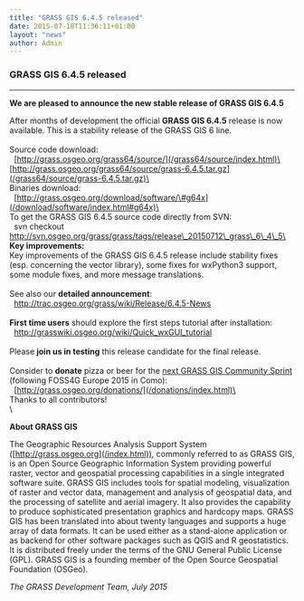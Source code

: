 ```yaml
---
title: "GRASS GIS 6.4.5 released"
date: 2015-07-18T11:36:11+01:00
layout: "news"
author: Admin
---
```


### GRASS GIS 6.4.5 released

------------------------------------------------------------------------

**We are pleased to announce the **new stable release** of **GRASS GIS
6.4.5****

After months of development the official **GRASS GIS 6.4.5** release is
now available. This is a stability release of the GRASS GIS 6 line.\
\
Source code download:\
 
[http://grass.osgeo.org/grass64/source/](/grass64/source/index.html)\
 
[http://grass.osgeo.org/grass64/source/grass-6.4.5.tar.gz](/grass64/source/grass-6.4.5.tar.gz)\
\
Binaries download:\
 
[http://grass.osgeo.org/download/software/\#g64x](/download/software/index.html#g64x)\
\
To get the GRASS GIS 6.4.5 source code directly from SVN:\
  svn checkout
http://svn.osgeo.org/grass/grass/tags/release\_20150712\_grass\_6\_4\_5\
\
**Key improvements:**\
Key improvements of the GRASS GIS 6.4.5 release include stability fixes
(esp. concerning the vector library), some fixes for wxPython3 support,
some module fixes, and more message translations.\
\
See also our **detailed announcement**:\
  <http://trac.osgeo.org/grass/wiki/Release/6.4.5-News>\
\
**First time users** should explore the first steps tutorial after
installation:\
  <http://grasswiki.osgeo.org/wiki/Quick_wxGUI_tutorial>\
\
Please **join us in testing** this release candidate for the final
release.\
\
Consider to **donate** pizza or beer for the [next GRASS GIS Community
Sprint](http://grasswiki.osgeo.org/wiki/GRASS_Community_Sprint_Como_2015)
(following FOSS4G Europe 2015 in Como):\
  [http://grass.osgeo.org/donations/](/donations/index.html)\
\
Thanks to all contributors!\
\

**About GRASS GIS**

The Geographic Resources Analysis Support System
([http://grass.osgeo.org](/index.html)), commonly referred to
as GRASS GIS, is an Open Source Geographic Information System providing
powerful raster, vector and geospatial processing capabilities in a
single integrated software suite. GRASS GIS includes tools for spatial
modeling, visualization of raster and vector data, management and
analysis of geospatial data, and the processing of satellite and aerial
imagery. It also provides the capability to produce sophisticated
presentation graphics and hardcopy maps. GRASS GIS has been translated
into about twenty languages and supports a huge array of data formats.
It can be used either as a stand-alone application or as backend for
other software packages such as QGIS and R geostatistics. It is
distributed freely under the terms of the GNU General Public License
(GPL). GRASS GIS is a founding member of the Open Source Geospatial
Foundation (OSGeo).

*The GRASS Development Team, July 2015*


